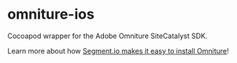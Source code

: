omniture-ios
============

Cocoapod wrapper for the Adobe Omniture SiteCatalyst SDK.

Learn more about how [Segment.io makes it easy to install Omniture](https://segment.io/integrations/omniture)!
